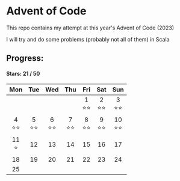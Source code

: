 # Advent of Code

This repo contains my attempt at this year's Advent of Code (2023)

I will try and do some problems (probably not all of them) in Scala

## Progress:
#### Stars: 21 / 50
|        Mon        |        Tue        |        Wed        |        Thu        |        Fri        |        Sat        |        Sun         |
|:-----------------:|:-----------------:|:-----------------:|:-----------------:|:-----------------:|:-----------------:|:------------------:|
|                   |                   |                   |                   | 1<br>:star::star: | 2<br>:star::star: | 3<br>:star::star:  |
| 4<br>:star::star: | 5<br>:star::star: | 6<br>:star::star: | 7<br>:star::star: | 8<br>:star::star: | 9<br>:star::star: | 10<br>:star::star: |
|   11<br>:star:    |        12         |        13         |        14         |        15         |        16         |         17         |
|        18         |        19         |        20         |        21         |        22         |        23         |         24         |
|        25         |                   |                   |                   |                   |                   |                    |